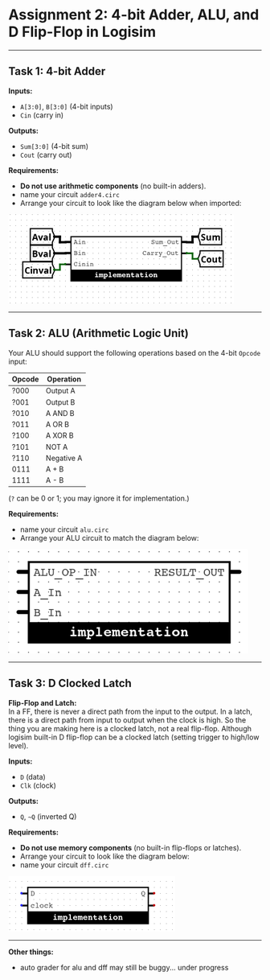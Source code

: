 
# Assignment 2: 4-bit Adder, ALU, and D Flip-Flop in Logisim


---

## Task 1: 4-bit Adder

**Inputs:**
- `A[3:0]`, `B[3:0]` (4-bit inputs)
- `Cin` (carry in)

**Outputs:**
- `Sum[3:0]` (4-bit sum)
- `Cout` (carry out)

**Requirements:**
- **Do not use arithmetic components** (no built-in adders).
- name your circuit `adder4.circ`
- Arrange your circuit to look like the diagram below when imported:

![4-bit Adder](adder.png)

---

## Task 2: ALU (Arithmetic Logic Unit)

Your ALU should support the following operations based on the 4-bit `Opcode` input:

| Opcode | Operation      |
|--------|---------------|
| ?000   | Output A      |
| ?001   | Output B      |
| ?010   | A AND B       |
| ?011   | A OR B        |
| ?100   | A XOR B       |
| ?101   | NOT A         |
| ?110   | Negative A    |
| 0111   | A + B         |
| 1111   | A - B         |

(`?` can be 0 or 1; you may ignore it for implementation.)

**Requirements:**
- name your circuit `alu.circ`
- Arrange your ALU circuit to match the diagram below:

![ALU Diagram](alu.png)

---

## Task 3: D Clocked Latch

**Flip-Flop and Latch:** \
In a FF, there is never a direct path from the input to the output. In a latch, there is a direct path from input to output when the clock is high. So the thing you are making here is a clocked latch, not a real flip-flop. Although logisim built-in D flip-flop can be a clocked latch (setting trigger to high/low level).

**Inputs:**
- `D` (data)
- `Clk` (clock)

**Outputs:**
- `Q`, `~Q` (inverted Q)

**Requirements:**
- **Do not use memory components** (no built-in flip-flops or latches).
- Arrange your circuit to look like the diagram below:
- name your circuit `dff.circ`

![D Flip-Flop](d-flip-flop.png)

---

**Other things:**
- auto grader for alu and dff may still be buggy... under progress